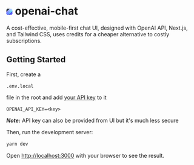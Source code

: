 # <img alt="Logo" src="https://github.com/kevinneuman/openai-chat/blob/main/public/icons/logo16.png" style="width: 16px; height: auto;"> openai-chat

A cost-effective, mobile-first chat UI, designed with OpenAI API, Next.js, and Tailwind CSS, uses credits for a cheaper alternative to costly subscriptions.

## Getting Started

First, create a

```
.env.local
```

file in the root and add [your API key](https://platform.openai.com/account/api-keys) to it

```
OPENAI_API_KEY=<key>
```

_**Note:**_ API key can also be provided from UI but it's much less secure

Then, run the development server:

```bash
yarn dev
```

Open [http://localhost:3000](http://localhost:3000) with your browser to see the result.
